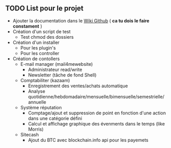 ## TODO List pour le projet
 * Ajouter la documentation dans le [Wiki Github](http://www.siteduzero.com) ( __ca tu dois le faire constament__ )
 * Création d'un script de test
    * Test chmod des dossiers
 * Création d'un installer
    * Pour les plugin's 
    * Pour les controller
 * Création de contollers
    * E-mail manager (mail4mewebsite)
        * Administrateur read/write
        * Newsletter (tâche de fond Shell)
    * Comptabiliter (kazaam)
        * Enregistrement des ventes/achats automatique
        * Analyse quotidienne/hebdomadaire/mensuelle/bimensuelle/semestrielle/annuelle
    * Système réputation
        * Comptage/ajout et suppression de point en fonction d'une action dans une catégorie défini
        * Calcul et affichage graphique des évenments dans le temps (like Morris)
    * Sitecash
        * Ajout du BTC avec blockchain.info api pour les payemets
        